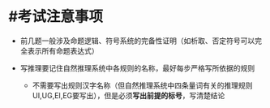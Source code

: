 # #考试注意事项

* 前几题一般涉及命题逻辑、符号系统的完备性证明（如析取、否定符号可以完全表示所有命题表达式）
* 写推理要记住自然推理系统中各规则的名称，最好每步严格写所依据的规则

  * 不需要写出规则汉字名称（但自然推理系统中四条量词有关的推理规则UI,UG,EI,EG要写出），但是必须**写出前提的标号**，写清楚结论

‍
